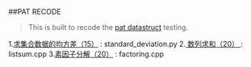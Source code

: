 ##PAT RECODE

> This is built to recode the [pat datastruct](http://www.patest.cn/contests/ds) testing.  

1.[求集合数据的均方差（15）](http://www.patest.cn/contests/ds/2-05) : standard_deviation.py
2.[ 数列求和（20） ](http://www.patest.cn/contests/ds/2-06) : listsum.cpp
3.[素因子分解（20）](http://www.patest.cn/contests/ds/2-07) : factoring.cpp




